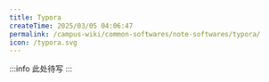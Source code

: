 ```yaml
---
title: Typora
createTime: 2025/03/05 04:06:47
permalink: /campus-wiki/common-softwares/note-softwares/typora/
icon: /typora.svg
---
```


:::info
此处待写
:::